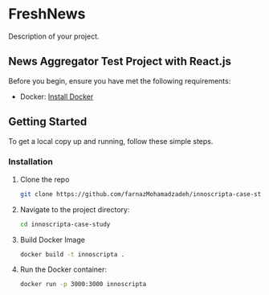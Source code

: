 # FreshNews

Description of your project.

## News Aggregator Test Project with React.js

Before you begin, ensure you have met the following requirements:

- Docker: [Install Docker](https://docs.docker.com/get-docker/)

## Getting Started

To get a local copy up and running, follow these simple steps.

### Installation

1. Clone the repo

   ```bash
   git clone https://github.com/farnazMohamadzadeh/innoscripta-case-study.git

2. Navigate to the project directory:

   ```bash
   cd innoscripta-case-study 

3. Build Docker Image

   ```bash 
   docker build -t innoscripta .

4. Run the Docker container:

    ```bash 
   docker run -p 3000:3000 innoscripta